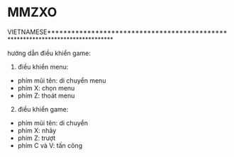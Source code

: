 # MMZXO

VIETNAMESE*******************************************************************************

hướng dẫn điều khiển game:
1. điều khiển menu:
+ phím mũi tên: di chuyển menu
+ phím X: chọn menu
+ phím Z: thoát menu

2. điều khiển game:
+ phím mũi tên: di chuyển
+ phím X: nhảy
+ phím Z: trượt
+ phím C và V: tấn công
